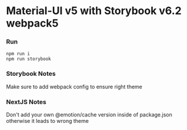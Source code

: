 # Material-UI v5 with Storybook v6.2 webpack5

### Run
```
npm run i
npm run storybook
```

### Storybook Notes
Make sure to add webpack config to ensure right theme

### NextJS Notes
Don't add your own @emotion/cache version inside of package.json otherwise it leads to wrong theme
